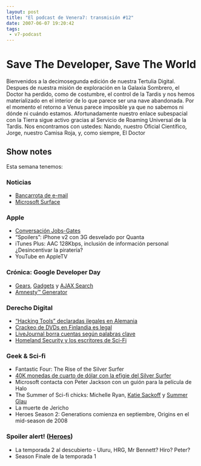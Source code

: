 ```yaml
---
layout: post
title: "El podcast de Venera7: transmisión #12"
date: 2007-06-07 19:20:42
tags:
 - v7-podcast
---
```


# Save The Developer, Save The World
Bienvenidos a la decimosegunda edición de nuestra Tertulia Digital. Despues de nuestra misión de exploración en la Galaxia Sombrero, el Doctor ha perdido, como de costumbre, el control de la Tardis y nos hemos materializado en el interior de lo que parece ser una nave abandonada. Por el momento el retorno a Venus parece imposible ya que no sabemos ni dónde ni cuándo estamos. Afortunadamente nuestro enlace subespacial con la Tierra sigue activo gracias al Servicio de Roaming Universal de la Tardis. Nos encontramos con ustedes: Nando, nuestro Oficial Científico, Jorge, nuestro Camisa Roja, y, como siempre, El Doctor

## Show notes
Esta semana tenemos:

### Noticias
- [Bancarrota de e-mail](http://www.dvorak.org/blog/2007/05/29/man-goes-into-e-mail-bankruptcy/)
- [Microsoft Surface](http://www.microsoft.com/surface)

### Apple
- [Conversación Jobs-Gates](https://www.engadget.com/2007/05/30/steve-jobs-and-bill-gates-historic-discussion-live-from-d-2007/)
- “Spoilers”: iPhone v2 con 3G desvelado por Quanta
- iTunes Plus: AAC 128Kbps, inclusión de información personal ¿Desincentivar la piratería?
- YouTube en AppleTV

### Crónica: Google Developer Day
- [Gears](http://web.archive.org/web/20070625031943/http://code.google.com/apis/gears/), [Gadgets](http://web.archive.org/web/20070621042058/http://code.google.com/apis/gadgets/) y [AJAX Search](http://web.archive.org/web/20070629051834/http://code.google.com/apis/ajaxsearch/)
- [Amnesty™ Generator](http://web.archive.org/web/20070611141232/http://amnesty.mesadynamics.com/GeneratorMac.html)

### Derecho Digital
- [“Hacking Tools” declaradas ilegales en Alemania](https://politics.slashdot.org/story/07/05/31/1629259/germany-declares-hacking-tools-illegal)
- [Crackeo de DVDs en Finlandia es legal](http://web.archive.org/web/20070626221618/http://www.boingboing.net/2007/05/25/breaking_dvd_drm_is_.html)
- [LiveJournal borra cuentas según palabras clave](http://web.archive.org/web/20070702155046/http://liz-marcs.livejournal.com/266024.html)
- [Homeland Security y los escritores de Sci-Fi](http://web.archive.org/web/20070703100436/http://www.boingboing.net/2007/05/30/sf_writers_advise_on.html)

### Geek & Sci-fi
- Fantastic Four: The Rise of the Silver Surfer
- [40K monedas de cuarto de dólar con la efigie del Silver Surfer](http://www.foxnews.com/story/2007/05/26/us-mint-silver-surfer-coin-is-breaking-law.html#)
- Microsoft contacta con Peter Jackson con un guión para la película de Halo
- The Summer of Sci-fi chicks: Michelle Ryan, [Katie Sackoff](http://www.sliceofscifi.com/2007/05/15/sackoff-is-the-original-bionic-woman/) y [Summer Glau](http://www.sliceofscifi.com/2007/03/05/summer-glau-is-a-terminator/)
- La muerte de Jericho
- Heroes Season 2: Generations comienza en septiembre, Origins en el mid-season de 2008

### Spoiler alert! ([Heroes](https://heroeswiki.com/Main_Page))
- La temporada 2 al descubierto - Uluru, HRG, Mr Bennett? Hiro? Peter?
- Season Finale de la temporada 1

